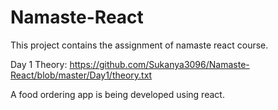 # Namaste-React
This project contains the assignment of namaste react course.

Day 1 Theory: https://github.com/Sukanya3096/Namaste-React/blob/master/Day1/theory.txt

A food ordering app is being developed using react.

